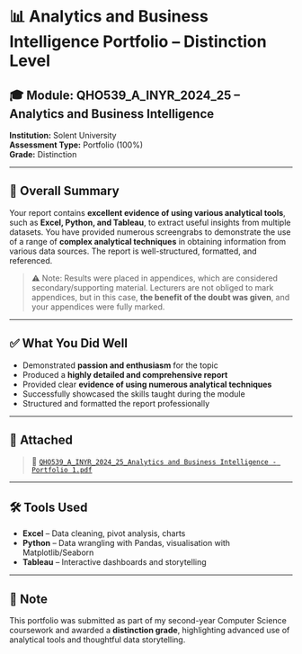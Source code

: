 # 📊 Analytics and Business Intelligence Portfolio – Distinction Level

## 🎓 Module: QHO539_A_INYR_2024_25 – Analytics and Business Intelligence  
**Institution:** Solent University  
**Assessment Type:** Portfolio (100%)  
**Grade:** Distinction  

---

## 📝 Overall Summary

Your report contains **excellent evidence of using various analytical tools**, such as **Excel, Python, and Tableau**, to extract useful insights from multiple datasets. You have provided numerous screengrabs to demonstrate the use of a range of **complex analytical techniques** in obtaining information from various data sources. The report is well-structured, formatted, and referenced.

> ⚠️ Note: Results were placed in appendices, which are considered secondary/supporting material. Lecturers are not obliged to mark appendices, but in this case, **the benefit of the doubt was given**, and your appendices were fully marked.

---

## ✅ What You Did Well

- Demonstrated **passion and enthusiasm** for the topic  
- Produced a **highly detailed and comprehensive report**  
- Provided clear **evidence of using numerous analytical techniques**  
- Successfully showcased the skills taught during the module  
- Structured and formatted the report professionally  

---

## 📎 Attached

> 📄 [`QHO539_A_INYR_2024_25_Analytics and Business Intelligence - Portfolio 1.pdf`](./"QHO539_A_INYR_2024_25_Analytics%20and%20Business%20Intelligence%20-%20Portfolio%201%20(100%)%20_%20Solent%20Online%20Learning.pdf")

---

## 🛠️ Tools Used

- **Excel** – Data cleaning, pivot analysis, charts  
- **Python** – Data wrangling with Pandas, visualisation with Matplotlib/Seaborn  
- **Tableau** – Interactive dashboards and storytelling  

---

## 💬 Note

This portfolio was submitted as part of my second-year Computer Science coursework and awarded a **distinction grade**, highlighting advanced use of analytical tools and thoughtful data storytelling.

